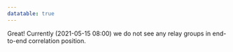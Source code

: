 ```yaml
---
datatable: true
---
```



Great! Currently (2021-05-15 08:00) we do not see any relay groups
in end-to-end correlation position.
